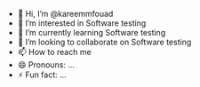 - 👋 Hi, I’m @kareemmfouad
- 👀 I’m interested in Software testing 
- 🌱 I’m currently learning Software testing 
- 💞️ I’m looking to collaborate on Software testing 
- 📫 How to reach me 
- 😄 Pronouns: ...
- ⚡ Fun fact: ...

<!---
kareemmfouad/kareemmfouad is a ✨ special ✨ repository because its `README.md` (this file) appears on your GitHub profile.
You can click the Preview link to take a look at your changes.
--->
